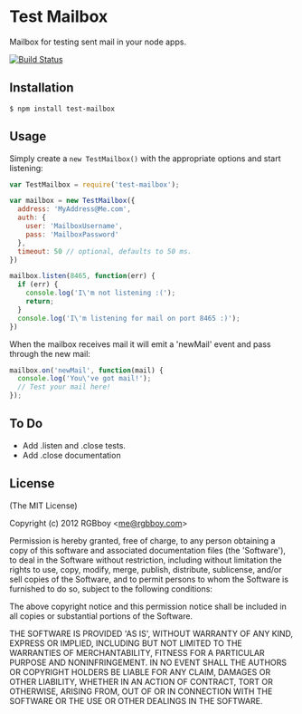 # Test Mailbox

  Mailbox for testing sent mail in your node apps.

  [![Build Status](https://secure.travis-ci.org/RGBboy/test-mailbox.png)](http://travis-ci.org/RGBboy/test-mailbox)

## Installation

    $ npm install test-mailbox

## Usage

  Simply create a `new TestMailbox()` with the appropriate options and start listening:

```javascript
var TestMailbox = require('test-mailbox');

var mailbox = new TestMailbox({
  address: 'MyAddress@Me.com',
  auth: {
    user: 'MailboxUsername',
    pass: 'MailboxPassword'
  },
  timeout: 50 // optional, defaults to 50 ms.
})

mailbox.listen(8465, function(err) {
  if (err) {
    console.log('I\'m not listening :(');
    return;
  }
  console.log('I\'m listening for mail on port 8465 :)');
})
```

When the mailbox receives mail it will emit a 'newMail' event and pass through the new mail:

```javascript
mailbox.on('newMail', function(mail) {
  console.log('You\'ve got mail!');
  // Test your mail here!
});
```

## To Do

  * Add .listen and .close tests.
  * Add .close documentation

## License 

(The MIT License)

Copyright (c) 2012 RGBboy &lt;me@rgbboy.com&gt;

Permission is hereby granted, free of charge, to any person obtaining
a copy of this software and associated documentation files (the
'Software'), to deal in the Software without restriction, including
without limitation the rights to use, copy, modify, merge, publish,
distribute, sublicense, and/or sell copies of the Software, and to
permit persons to whom the Software is furnished to do so, subject to
the following conditions:

The above copyright notice and this permission notice shall be
included in all copies or substantial portions of the Software.

THE SOFTWARE IS PROVIDED 'AS IS', WITHOUT WARRANTY OF ANY KIND,
EXPRESS OR IMPLIED, INCLUDING BUT NOT LIMITED TO THE WARRANTIES OF
MERCHANTABILITY, FITNESS FOR A PARTICULAR PURPOSE AND NONINFRINGEMENT.
IN NO EVENT SHALL THE AUTHORS OR COPYRIGHT HOLDERS BE LIABLE FOR ANY
CLAIM, DAMAGES OR OTHER LIABILITY, WHETHER IN AN ACTION OF CONTRACT,
TORT OR OTHERWISE, ARISING FROM, OUT OF OR IN CONNECTION WITH THE
SOFTWARE OR THE USE OR OTHER DEALINGS IN THE SOFTWARE.
